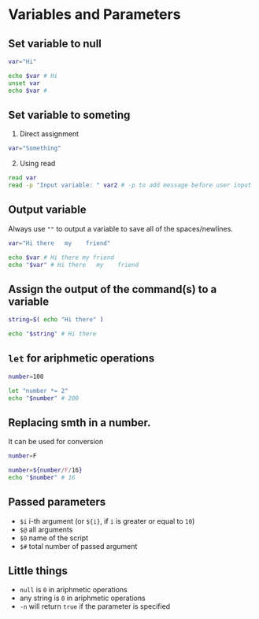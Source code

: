 # Variables and Parameters

## Set variable to null

```bash
var="Hi"

echo $var # Hi
unset var
echo $var #
```


## Set variable to someting

1. Direct assignment
```bash 
var="Something"
```

2. Using read
```bash
read var
read -p "Input variable: " var2 # -p to add message before user input
```


## Output variable

Always use `""` to output a variable to save all of the spaces/newlines.
```bash
var="Hi there   my    friend"

echo $var # Hi there my friend
echo "$var" # Hi there   my    friend
```


## Assign the output of the command(s) to a variable

```bash
string=$( echo "Hi there" )

echo "$string" # Hi there
```


## `let` for ariphmetic operations
```bash
number=100

let "number *= 2"
echo "$number" # 200
```


## Replacing smth in a number.

It can be used for conversion
```bash
number=F

number=${number/F/16}
echo "$number" # 16
```

## Passed parameters

- `$i` i-th argument (or `${i}`, if `i` is greater or equal to `10`) 
- `$@` all arguments
- `$0` name of the script
- `$#` total number of passed argument 


## Little things

- `null` is `0` in ariphmetic operations
- any string is `0` in ariphmetic operations
- `-n` will return `true` if the parameter is specified